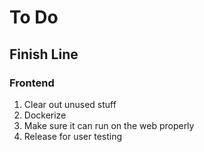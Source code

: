 # To Do

## Finish Line

### Frontend

1. Clear out unused stuff
2. Dockerize
3. Make sure it can run on the web properly
4. Release for user testing
  